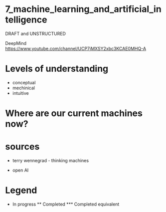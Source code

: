 # 7_machine_learning_and_artificial_intelligence
DRAFT and UNSTRUCTURED

DeepMind
https://www.youtube.com/channel/UCP7jMXSY2xbc3KCAE0MHQ-A

# Levels of understanding
* conceptual
* mechinical
* intuitive

# Where are our current machines now?

# sources


* terry wennegrad - thinking machines

* open AI
 
# Legend
* In progress
** Completed
*** Completed equivalent
